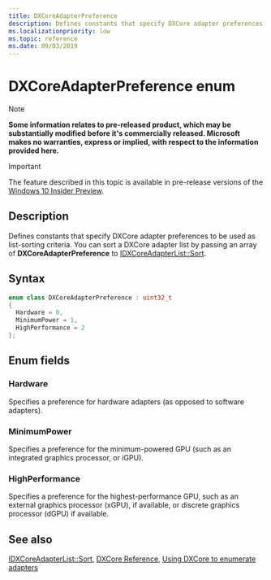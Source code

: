 ```yaml
---
title: DXCoreAdapterPreference
description: Defines constants that specify DXCore adapter preferences to be used as list-sorting criteria.
ms.localizationpriority: low
ms.topic: reference
ms.date: 09/03/2019
---
```


# DXCoreAdapterPreference enum

> [!NOTE]
> **Some information relates to pre-released product, which may be substantially modified before it's commercially released. Microsoft makes no warranties, express or implied, with respect to the information provided here.**

> [!IMPORTANT]
> The feature described in this topic is available in pre-release versions of the [Windows 10 Insider Preview](https://www.microsoft.com/software-download/windowsinsiderpreviewSDK).

## Description

Defines constants that specify DXCore adapter preferences to be used as list-sorting criteria. You can sort a DXCore adapter list by passing an array of **DXCoreAdapterPreference** to [IDXCoreAdapterList::Sort](/windows/win32/dxcore/dxcore_interface/nf-dxcore_interface-idxcoreadapterlist-sort).

## Syntax

```cpp
enum class DXCoreAdapterPreference : uint32_t
{
  Hardware = 0,
  MinimumPower = 1,
  HighPerformance = 2
};
```

## Enum fields

### Hardware

Specifies a preference for hardware adapters (as opposed to software adapters).

### MinimumPower

Specifies a preference for the minimum-powered GPU (such as an integrated graphics processor, or iGPU).

### HighPerformance

Specifies a preference for the highest-performance GPU, such as an external graphics processor (xGPU), if available, or discrete graphics processor (dGPU) if available.

## See also

[IDXCoreAdapterList::Sort](/windows/win32/dxcore/dxcore_interface/nf-dxcore_interface-idxcoreadapterlist-sort), [DXCore Reference](/windows/win32/dxcore/dxcore-reference), [Using DXCore to enumerate adapters](/windows/win32/dxcore/dxcore-enum-adapters)